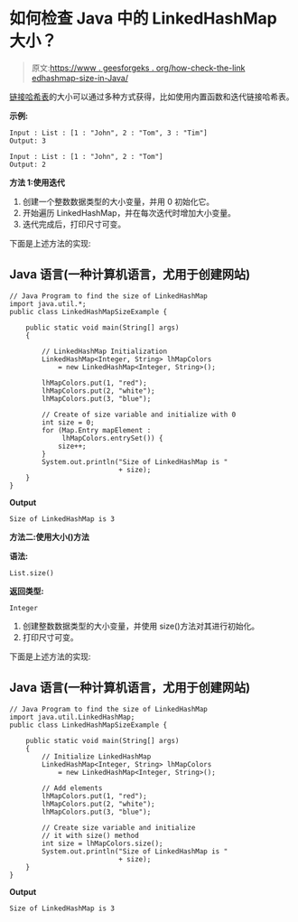 # 如何检查 Java 中的 LinkedHashMap 大小？

> 原文:[https://www . geesforgeks . org/how-check-the-link edhashmap-size-in-Java/](https://www.geeksforgeeks.org/how-to-check-the-linkedhashmap-size-in-java/)

[链接哈希表](https://www.geeksforgeeks.org/linkedhashmap-class-java-examples/)的大小可以通过多种方式获得，比如使用内置函数和迭代链接哈希表。

**示例:**

```
Input : List : [1 : "John", 2 : "Tom", 3 : "Tim"]
Output: 3

Input : List : [1 : "John", 2 : "Tom"]
Output: 2
```

**方法 1:使用迭代**

1.  创建一个整数数据类型的大小变量，并用 0 初始化它。
2.  开始遍历 LinkedHashMap，并在每次迭代时增加大小变量。
3.  迭代完成后，打印尺寸可变。

下面是上述方法的实现:

## Java 语言(一种计算机语言，尤用于创建网站)

```
// Java Program to find the size of LinkedHashMap
import java.util.*;
public class LinkedHashMapSizeExample {

    public static void main(String[] args)
    {

        // LinkedHashMap Initialization
        LinkedHashMap<Integer, String> lhMapColors
            = new LinkedHashMap<Integer, String>();

        lhMapColors.put(1, "red");
        lhMapColors.put(2, "white");
        lhMapColors.put(3, "blue");

        // Create of size variable and initialize with 0
        int size = 0;
        for (Map.Entry mapElement :
             lhMapColors.entrySet()) {
            size++;
        }
        System.out.println("Size of LinkedHashMap is "
                           + size);
    }
}
```

**Output**

```
Size of LinkedHashMap is 3
```

**方法二:使用大小()方法**

**语法:**

```
List.size()
```

**返回类型:**

```
Integer
```

1.  创建整数数据类型的大小变量，并使用 size()方法对其进行初始化。
2.  打印尺寸可变。

下面是上述方法的实现:

## Java 语言(一种计算机语言，尤用于创建网站)

```
// Java Program to find the size of LinkedHashMap
import java.util.LinkedHashMap;
public class LinkedHashMapSizeExample {

    public static void main(String[] args)
    {
        // Initialize LinkedHashMap
        LinkedHashMap<Integer, String> lhMapColors
            = new LinkedHashMap<Integer, String>();

        // Add elements
        lhMapColors.put(1, "red");
        lhMapColors.put(2, "white");
        lhMapColors.put(3, "blue");

        // Create size variable and initialize
        // it with size() method
        int size = lhMapColors.size();
        System.out.println("Size of LinkedHashMap is "
                           + size);
    }
}
```

**Output**

```
Size of LinkedHashMap is 3
```